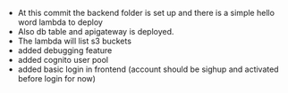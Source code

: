 - At this commit the backend folder is set up and there is a simple hello word lambda to deploy
- Also db table and apigateway is deployed.
- The lambda will list s3 buckets
- added debugging feature
- added cognito user pool
- added basic login in frontend (account should be sighup and activated before login for now)
